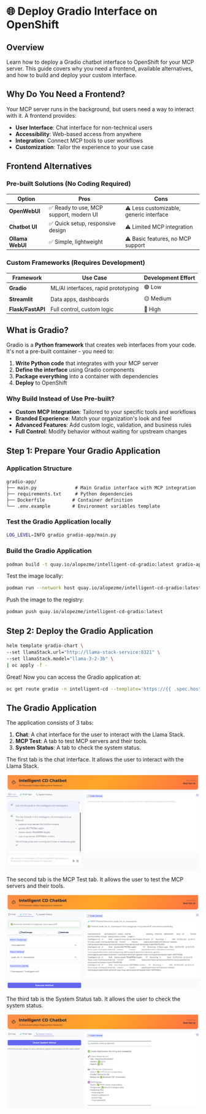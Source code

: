# 🌐 Deploy Gradio Interface on OpenShift

## Overview

Learn how to deploy a Gradio chatbot interface to OpenShift for your MCP server. This guide covers why you need a frontend, available alternatives, and how to build and deploy your custom interface.

## Why Do You Need a Frontend?

Your MCP server runs in the background, but users need a way to interact with it. A frontend provides:

- **User Interface**: Chat interface for non-technical users
- **Accessibility**: Web-based access from anywhere
- **Integration**: Connect MCP tools to user workflows
- **Customization**: Tailor the experience to your use case

## Frontend Alternatives

### Pre-built Solutions (No Coding Required)

| Option | Pros | Cons |
|--------|------|------|
| **OpenWebUI** | ✅ Ready to use, MCP support, modern UI | ⚠️ Less customizable, generic interface |
| **Chatbot UI** | ✅ Quick setup, responsive design | ⚠️ Limited MCP integration |
| **Ollama WebUI** | ✅ Simple, lightweight | ⚠️ Basic features, no MCP support |

### Custom Frameworks (Requires Development)

| Framework | Use Case | Development Effort |
|-----------|----------|-------------------|
| **Gradio** | ML/AI interfaces, rapid prototyping | 🟢 Low |
| **Streamlit** | Data apps, dashboards | 🟡 Medium |
| **Flask/FastAPI** | Full control, custom logic | 🔴 High |

## What is Gradio?

Gradio is a **Python framework** that creates web interfaces from your code. It's not a pre-built container - you need to:

1. **Write Python code** that integrates with your MCP server
2. **Define the interface** using Gradio components
3. **Package everything** into a container with dependencies
4. **Deploy** to OpenShift

### Why Build Instead of Use Pre-built?

- **Custom MCP Integration**: Tailored to your specific tools and workflows
- **Branded Experience**: Match your organization's look and feel
- **Advanced Features**: Add custom logic, validation, and business rules
- **Full Control**: Modify behavior without waiting for upstream changes



## Step 1: Prepare Your Gradio Application

### Application Structure

```
gradio-app/
├── main.py              # Main Gradio interface with MCP integration
├── requirements.txt     # Python dependencies
├── Dockerfile          # Container definition
└── .env.example        # Environment variables template
```

### Test the Gradio Application locally

```bash
LOG_LEVEL=INFO gradio gradio-app/main.py 
```

### Build the Gradio Application

```bash
podman build -t quay.io/alopezme/intelligent-cd-gradio:latest gradio-app 
```

Test the image locally:

```bash
podman run --network host quay.io/alopezme/intelligent-cd-gradio:latest
```

Push the image to the registry:

```bash
podman push quay.io/alopezme/intelligent-cd-gradio:latest
```


## Step 2: Deploy the Gradio Application

```bash
helm template gradio-chart \
--set llamaStack.url="http://llama-stack-service:8321" \
--set llamaStack.model="llama-3-2-3b" \
| oc apply -f -
```

Great! Now you can access the Gradio application at:

```bash
oc get route gradio -n intelligent-cd --template='https://{{ .spec.host }}'
```


## The Gradio Application


The application consists of 3 tabs:

1. **Chat**: A chat interface for the user to interact with the Llama Stack.
2. **MCP Test**: A tab to test MCP servers and their tools.
3. **System Status**: A tab to check the system status.


The first tab is the chat interface. It allows the user to interact with the Llama Stack.

![Tab 1: Chat](./images/gradio-chat.png)

The second tab is the MCP Test tab. It allows the user to test the MCP servers and their tools.

![Tab 2: MCP Test](./images/gradio-mcptest.png)

The third tab is the System Status tab. It allows the user to check the system status.

![Tab 3: System Status](./images/gradio-systemstatus.png)

